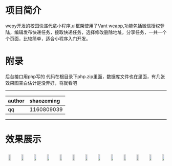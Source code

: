 # 项目简介
wepy开发的校园快递代拿小程序,ui框架使用了Vant weapp,功能包括微信授权登陆，编辑发布快递任务，接取快递任务，选择修改删除地址，分享任务，一共一个个页面，比较简单，适合小程序入门开发。

# 附录
后台接口用php写的 代码在根目录下php.zip里面，数据库文件也在里面，有几张效果图空白估计是没弄好，将就看吧

<hr/>

|author|shaozeming|
|:---|:---|
|qq|1160809039|

<hr/>

# 效果展示


<div style="display:flex; justify-content: space-around;width:100%;">
<img width="30%"  style="margin:10px;" src="http://p8c48bjkj.bkt.clouddn.com/1.png"/>
 <img width="30%"  style="margin:10px;" src="http://p8c48bjkj.bkt.clouddn.com/2.png"/>
 <img width="30%"  style="margin:10px;" src="http://p8c48bjkj.bkt.clouddn.com/3.png"/>
 <hr/>
  <hr/>
  <hr/>
  <hr/>
 <img width="30%"  style="margin:10px;" src="http://p8c48bjkj.bkt.clouddn.com/4.png"/>
 <img width="30%"  style="margin:10px;" src="http://p8c48bjkj.bkt.clouddn.com/5.png"/>
 <img width="30%"  style="margin:10px;" src="http://p8c48bjkj.bkt.clouddn.com/6.png"/>
  <hr/>
  <hr/>
  <hr/><hr/>
 <img width="30%"  style="margin:10px;" src="http://p8c48bjkj.bkt.clouddn.com/7.png"/>
 <img width="30%"  style="margin:10px;" src="http://p8c48bjkj.bkt.clouddn.com/8.png"/>
  <img width="30%"  style="margin:10px;" src="http://p8c48bjkj.bkt.clouddn.com/9.png"/>

  <hr/>
  <hr/>
  <hr/><hr/>
 <img width="30%"  style="margin:10px;" src="http://p8c48bjkj.bkt.clouddn.com/10.png"/>
 <img width="30%"  style="margin:10px;" src="http://p8c48bjkj.bkt.clouddn.com/11.png"/>
 <img width="30%"  style="margin:10px;" src="http://p8c48bjkj.bkt.clouddn.com/12.png"/>
 <hr/>
  <hr/>
  <hr/><hr/>
 <img width="30%"  style="margin:10px;" src="http://p8c48bjkj.bkt.clouddn.com/13.png"/>
                                                                          
</div>
